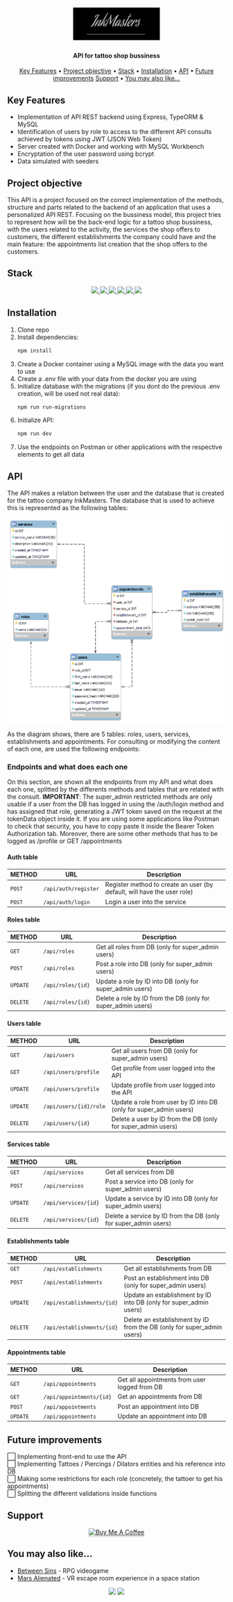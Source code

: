 <h1 align="center">
  <br>
  <a href="http://www.amitmerchant.com/electron-markdownify"><img src="./img/logo.png" alt="Markdownify" width="200"></a>
</h1>

<h4 align="center">API for tattoo shop bussiness</h4>

<p align="center">
  <a href="#key-features">Key Features</a> •
  <a href="#project-objective">Project objective</a> •
  <a href="#stack">Stack</a> •
  <a href="#installation">Installation</a> •
  <a href="#api">API</a> •
  <a href="#future-improvements">Future improvements</a>
  <a href="#support">Support</a> •
  <a href="#you-may-also-like">You may also like...</a>
</p>

## Key Features

* Implementation of API REST backend using Express, TypeORM & MySQL
* Identification of users by role to access to the different API consults achieved by tokens using JWT (JSON Web Token)
* Server created with Docker and working with MySQL Workbench
* Encryptation of the user password using bcrypt
* Data simulated with seeders

## Project objective

This API is a project focused on the correct implementation of the methods, structure and parts related to the backend of an application that uses a personalized API REST. Focusing on the bussiness model, this project tries to represent how will be the back-end logic for a tattoo shop bussiness, with the users related to the activity, the services the shop offers to customers, the different establishments the company could have and the main feature: the appointments list creation that the shop offers to the customers. 

## Stack
<div align="center">
<a href="https://www.typescriptlang.org/docs/">
    <img src= "https://img.shields.io/badge/TypeScript-007ACC?style=for-the-badge&logo=typescript&logoColor=white"/>
</a>
<a href="https://www.postman.com/">
    <img src= "https://img.shields.io/badge/Postman-FF6C37?style=for-the-badge&logo=Postman&logoColor=white"/>
</a>
<a href="https://www.npmjs.com/">
    <img src= "https://img.shields.io/badge/npm-CB3837?style=for-the-badge&logo=npm&logoColor=white"/>
</a>
<a href="https://jwt.io/">
    <img src= "https://img.shields.io/badge/JWT-000000?style=for-the-badge&logo=JSON%20web%20tokens&logoColor=white"/>
</a>
<a href="https://www.docker.com/">
    <img src= "https://img.shields.io/badge/Docker-2CA5E0?style=for-the-badge&logo=docker&logoColor=white"/>
</a>
<a href="https://www.mysql.com/">
    <img src= "https://img.shields.io/badge/MySQL-005C84?style=for-the-badge&logo=mysql&logoColor=white"/>
</a>
</div>

## Installation

1. Clone repo
2. Install dependencies:
    ```bash
    npm install
    ```
3. Create a Docker container using a MySQL image with the data you want to use
4. Create a .env file with your data from the docker you are using
5. Initialize database with the migrations (if you dont do the previous .env creation, will be used not real data):
    ```bash
    npm run run-migrations
    ```
6. Initialize API:
    ```bash
    npm run dev
    ```
7. Use the endpoints on Postman or other applications with the respective elements to get all data

## API

The API makes a relation between the user and the database that is created for the tattoo company InkMasters. The database that is used to achieve this is represented as the following tables:

<div align="center">
    <img src="./img/databaseDiagram.png">
</div>

As the diagram shows, there are 5 tables: roles, users, services, establishments and appointments. For consulting or modifying the content of each one, are used the following endpoints:

### Endpoints and what does each one

On this section, are shown all the endpoints from my API and what does each one, splitted by the differents methods and tables that are related with the consult. <b>IMPORTANT</b>: The super_admin restricted methods are only usable if a user from the DB has logged in using the /auth/login method and has assigned that role, generating a JWT token saved on the request at the tokenData object inside it. If you are using some applications like Postman to check that security, you have to copy paste it inside the Bearer Token Authorization tab. Moreover, there are some other methods that has to be logged as /profile or GET /appointments

#### Auth table

| METHOD     | URL                      | Description                                                             |
| ---------- | ------------------------ | ----------------------------------------------------------------------- |
| `POST`     |`/api/auth/register`      | Register method to create an user (by default, will have the user role) |                    
| `POST`     |`/api/auth/login`         | Login a user into the service                                           |

#### Roles table

| METHOD     | URL                       | Description                                                            |
| ---------- | ------------------------- | ---------------------------------------------------------------------- |
| `GET`      |`/api/roles`               | Get all roles from DB (only for super_admin users)                     |
| `POST`     |`/api/roles`               | Post a role into DB (only for super_admin users)                       |
| `UPDATE`   |`/api/roles/{id}`          | Update a role by ID into DB (only for super_admin users)               |
| `DELETE`   |`/api/roles/{id}`          | Delete a role by ID from the DB (only for super_admin users)           |

#### Users table

| METHOD     | URL                       | Description                                                            |
| ---------- | ------------------------- | ---------------------------------------------------------------------- |
| `GET`      |`/api/users`               | Get all users from DB (only for super_admin users)                     |
| `GET`      |`/api/users/profile`       | Get profile from user logged into the API                              |
| `UPDATE`   |`/api/users/profile`       | Update profile from user logged into the API                           |
| `UPDATE`   |`/api/users/{id}/role`     | Update a role from user by ID into DB (only for super_admin users)     |
| `DELETE`   |`/api/users/{id}`          | Delete a user by ID from the DB (only for super_admin users)           |

#### Services table

| METHOD     | URL                       | Description                                                            |
| ---------- | ------------------------- | ---------------------------------------------------------------------- |
| `GET`      |`/api/services`            | Get all services from DB                                               |
| `POST`     |`/api/services`            | Post a service into DB (only for super_admin users)                    |
| `UPDATE`   |`/api/services/{id}`       | Update a service by ID into DB (only for super_admin users)            |
| `DELETE`   |`/api/services/{id}`       | Delete a service by ID from the DB (only for super_admin users)        |

#### Establishments table

| METHOD     | URL                       | Description                                                            |
| ---------- | ------------------------- | ---------------------------------------------------------------------- |
| `GET`      |`/api/establishments`      | Get all establishments from DB                                         |
| `POST`     |`/api/establishments`      | Post an establishment into DB (only for super_admin users)             |
| `UPDATE`   |`/api/establishments/{id}` | Update an establishment by ID into DB (only for super_admin users)     |
| `DELETE`   |`/api/establishments/{id}` | Delete an establishment by ID from the DB (only for super_admin users) |

#### Appointments table

| METHOD     | URL                      | Description                                                            |
| ---------- | ------------------------ | ---------------------------------------------------------------------- |
| `GET`      |`/api/appointments`       | Get all appointments from user logged from DB                          |
| `GET`      |`/api/appointments/{id}`  | Get an appointments from DB                                            |
| `POST`     |`/api/appointments`       | Post an appointment into DB                                            |
| `UPDATE`   |`/api/appointments`       | Update an appointment into DB                                          |

## Future improvements

⬜ Implementing front-end to use the API
<br>
⬜ Implementing Tattoes / Piercings / Dilators entities and his reference into DB
<br>
⬜ Making some restrictions for each role (concretely, the tattoer to get his appointments)
<br>
⬜ Splitting the different validations inside functions

## Support

<div align="center">
<a href="https://www.youtube.com/watch?v=dQw4w9WgXcQ&ab_channel=RickAstley" target="_blank"><img src="https://www.buymeacoffee.com/assets/img/custom_images/purple_img.png" alt="Buy Me A Coffee" style="height: 41px !important;width: 174px !important; box-shadow: 0px 3px 2px 0px rgba(190, 190, 190, 0.5) !important;-webkit-box-shadow: 0px 3px 2px 0px rgba(190, 190, 190, 0.5) !important;" ></a>
</div>

## You may also like...

- [Between Sins](https://gitlab.com/daghdha1/betweensins) - RPG videogame 
- [Mars Alienated](https://gitlab.com/AdrianGarciaAndreu/mars-alienated-rv-htc) - VR escape room experience in a space station

<div align="center">
<a href="https://www.linkedin.com/in/carlos-ibañez-lamas-74487b228/" target="_blank"><img src="https://img.shields.io/badge/-LinkedIn-%230077B5?style=for-the-badge&logo=linkedin&logoColor=white" target="_blank"></a>
<a href="https://gitlab.com/CariblaGTI" target="_blank"><img src="https://img.shields.io/badge/GitLab-330F63?style=for-the-badge&logo=gitlab&logoColor=white" target="_blank"></a>
</div>